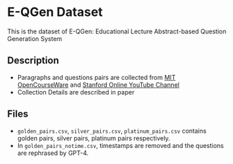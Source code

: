 # E-QGen Dataset
This is the dataset of E-QGen: Educational Lecture Abstract-based Question Generation System

## Description
- Paragraphs and questions pairs are collected from [MIT OpenCourseWare](https://www.youtube.com/@mitocw) and [Stanford Online YouTube Channel](https://www.youtube.com/results?search_query=stanford+online)
- Collection Details are described in paper

## Files
- `golden_pairs.csv`, `silver_pairs.csv`, `platinum_pairs.csv` contains golden pairs, silver pairs, platinum pairs respectively.
- In `golden_pairs_notime.csv`, timestamps are removed and the questions are rephrased by GPT-4.
